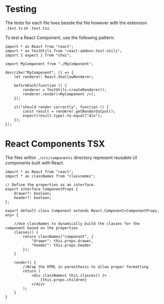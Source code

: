 
# Testing 

The tests for each file lives beside the file however with the extension `.test.ts` or `.test.tsx`.

To test a React Component, use the following pattern:

```
import * as React from "react";
import * as TestUtils from "react-addons-test-utils";
import { expect } from "chai";

import MyComponent from "./MyComponent";

describe("MyComponent", () => {
    let renderer: React.ShallowRenderer;

    beforeEach(function () {
        renderer = TestUtils.createRenderer();
        renderer.render(<MyComponent />);
    });

    it("should render correctly", function () {
        const result = renderer.getRenderOutput();
        expect(result.type).to.equal("div");
    });
});
```

# React Components TSX

The files within `./src/components` directory represent reusable UI components built with React.

```
import * as React from "react";
import * as classNames from "classnames";

// Define the properties as an interface.
export interface ComponentProps {
    drawer?: boolean;
    header?: boolean;
};

export default class Component extends React.Component<ComponentProps, any> {

    //Use classNames to dynamically build the classes for the component based on the properties
    classes() {
        return classNames("component", {
            "drawer": this.props.drawer,
            "header": this.props.header
        });
    }

    render() {
        //Wrap the HTML in parenthesis to allow proper formatting
        return (
            <div className={ this.classes() }>
                {this.props.children}
            </div>
        );
    }
}
```
